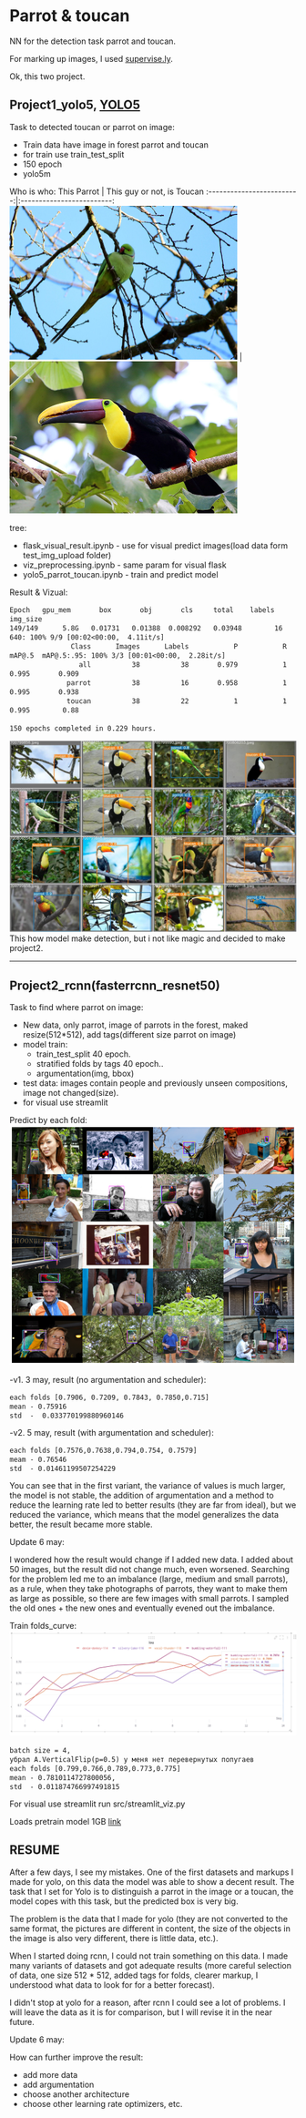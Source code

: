 # Parrot & toucan
NN for the detection task parrot and toucan.

For marking up images, I used [supervise.ly](https://supervise.ly/).

Ok, this two project.

## Project1_yolo5, [YOLO5](https://github.com/ultralytics/yolov5)

Task to detected toucan or parrot on image:

- Train data have image in forest parrot and toucan
- for train use train_test_split 
- 150 epoch
- yolo5m
  
Who is who:
This Parrot             |  This guy or not, is Toucan
:-------------------------:|:-------------------------:
<img src= "project1_yolo5/data/img/11752905643_a17ce5b925_c.jpg"  width="400">  |  <img src = 'project1_yolo5/data/img/23580321782_eec79c397f_c.jpg' width="400">

 tree:
 - flask_visual_result.ipynb - use for visual predict images(load data form 
        test_img_upload folder)
- viz_preprocessing.ipynb - same param for visual flask
- yolo5_parrot_toucan.ipynb - train and predict model

Result & Vizual:
```
Epoch   gpu_mem       box       obj       cls     total    labels  img_size     
149/149      5.8G   0.01731   0.01388  0.008292   0.03948        16       640: 100% 9/9 [00:02<00:00,  4.11it/s]   
               Class      Images      Labels           P           R      mAP@.5  mAP@.5:.95: 100% 3/3 [00:01<00:00,  2.28it/s]
                 all          38          38       0.979           1       0.995       0.909
              parrot          38          16       0.958           1       0.995       0.938
              toucan          38          22           1           1       0.995        0.88

150 epochs completed in 0.229 hours.
```
<img src = 'project1_yolo5/model_yolo/yolov5m_parrot8/test_batch0_pred.jpg'>
This how model make detection, but i not like magic and decided to make project2.

-------------------

## Project2_rcnn(fasterrcnn_resnet50)

Task to find where parrot on image:

  - New data, only parrot, image of parrots in the forest, maked resize(512*512), add tags(different size parrot on image)
  - model train:
      - train_test_split 40 epoch.
      - stratified folds by tags 40 epoch..
      - argumentation(img, bbox)
  - test data: images contain people and previously unseen compositions, image not changed(size).
  - for visual use streamlit

  Predict by each fold:
   <img src= "project2_rcnn/input/rcnn_predict.png"> 

  -v1. 3 may, result (no argumentation and scheduler):
  ```
  each folds [0.7906, 0.7209, 0.7843, 0.7850,0.715]    
  mean - 0.75916
  std  -  0.033770199880960146
  ```
  -v2. 5 may, result (with argumentation and scheduler):
  ```
  each folds [0.7576,0.7638,0.794,0.754, 0.7579] 
  meam - 0.76546
  std  - 0.01461199507254229
  ```
You can see that in the first variant, the variance of values is much larger, the model is not stable, the addition of argumentation and a method to reduce the learning rate led to better results (they are far from ideal), but we reduced the variance, which means that the model generalizes the data better, the result became more stable. 

Update 6 may:

I wondered how the result would change if I added new data. I added about 50 images, but the result did not change much, even worsened. Searching for the problem led me to an imbalance (large, medium and small parrots), as a rule, when they take photographs of parrots, they want to make them as large as possible, so there are few images with small parrots.
I sampled the old ones + the new ones and eventually evened out the imbalance. 

Train folds_curve:
<img src= "project2_rcnn/input/folds_curve.png"> 
```
batch size = 4,
убрал A.VerticalFlip(p=0.5) у меня нет перевернутых попугаев
each folds [0.799,0.766,0.789,0.773,0.775]
mean - 0.7810114727800056,
std  - 0.011874766997491815
```
  
For visual use streamlit run src/streamlit_viz.py 

Loads pretrain model 1GB [link](https://drive.google.com/drive/folders/1zoVPg9hn-cKalaP8_5SqT6ocuHAeY9kt?usp=sharing)

## RESUME

After a few days, I see my mistakes. One of the first datasets and markups I made for yolo, on this data the model was able to show a decent result.
The task that I set for Yolo is to distinguish a parrot in the image or a toucan, the model copes with this task, but the predicted box is very big.

The problem is the data that I made for yolo (they are not converted to the same format, the pictures are different in content, the size of the objects in the image is also very different, there is little data, etc.).

When I started doing rcnn, I could not train something on this data. I made many variants of datasets and got adequate results (more careful selection of data, one size 512 * 512, added tags for folds, clearer markup, I understood what data to look for for a better forecast).

I didn't stop at yolo for a reason, after rcnn I could see a lot of problems. I will leave the data as it is for comparison, but I will revise it in the near future. 

Update 6 may:

How can further improve the result:
- add more data
- add argumentation
- choose another architecture
- choose other learning rate optimizers, etc. 